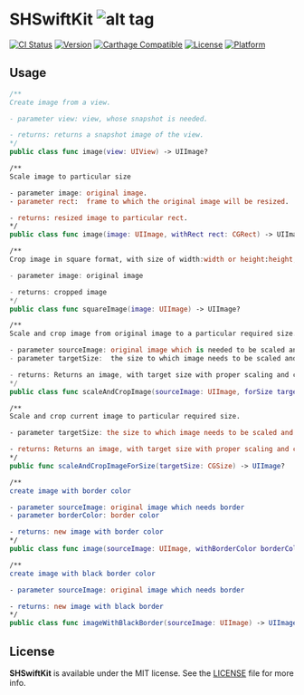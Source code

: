 # SHSwiftKit ![alt tag](https://github.com/ankitthakur/SwiftKit/blob/master/SHSwiftKit.png)

[![CI Status](http://img.shields.io/travis/ankitthakur/SHSwiftKit.svg?style=flat)](https://travis-ci.org/ankitthakur/SHSwiftKit)
[![Version](https://img.shields.io/cocoapods/v/SHSwiftKit.svg?style=flat)](http://cocoadocs.org/docsets/SHSwiftKit)
[![Carthage Compatible](https://img.shields.io/badge/Carthage-compatible-4BC51D.svg?style=flat)](https://github.com/Carthage/Carthage)
[![License](https://img.shields.io/cocoapods/l/SHSwiftKit.svg?style=flat)](http://cocoadocs.org/docsets/SHSwiftKit)
[![Platform](https://img.shields.io/cocoapods/p/SHSwiftKit.svg?style=flat)](http://cocoadocs.org/docsets/SHSwiftKit)


## Usage

```swift
/**
Create image from a view.

- parameter view: view, whose snapshot is needed.

- returns: returns a snapshot image of the view.
*/
public class func image(view: UIView) -> UIImage?

/**
Scale image to particular size

- parameter image: original image.
- parameter rect:  frame to which the original image will be resized.

- returns: resized image to particular rect.
*/
public class func image(image: UIImage, withRect rect: CGRect) -> UIImage?

/**
Crop image in square format, with size of width:width or height:height, depending on if width is smaller than height or vice-versa.

- parameter image: original image

- returns: cropped image
*/
public class func squareImage(image: UIImage) -> UIImage?

/**
Scale and crop image from original image to a particular required size.

- parameter sourceImage: original image which is needed to be scaled and cropped.
- parameter targetSize:  the size to which image needs to be scaled and cropped.

- returns: Returns an image, with target size with proper scaling and cropping.
*/
public class func scaleAndCropImage(sourceImage: UIImage, forSize targetSize: CGSize) -> UIImage?

/**
Scale and crop current image to particular required size.

- parameter targetSize: the size to which image needs to be scaled and cropped.

- returns: Returns an image, with target size with proper scaling and cropping.
*/
public func scaleAndCropImageForSize(targetSize: CGSize) -> UIImage?

/**
create image with border color

- parameter sourceImage: original image which needs border
- parameter borderColor: border color

- returns: new image with border color
*/
public class func image(sourceImage: UIImage, withBorderColor borderColor: UIColor) -> UIImage?

/**
create image with black border color

- parameter sourceImage: original image which needs border

- returns: new image with black border
*/
public class func imageWithBlackBorder(sourceImage: UIImage) -> UIImage?
```

## License

**SHSwiftKit** is available under the MIT license. See the [LICENSE](https://github.com/ankitthakur/SHSwiftKit/blob/master/LICENSE.md) file for more info.
